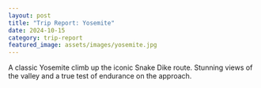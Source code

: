 ```yaml
---
layout: post
title: "Trip Report: Yosemite"
date: 2024-10-15
category: trip-report
featured_image: assets/images/yosemite.jpg
---
```


A classic Yosemite climb up the iconic Snake Dike route. Stunning views of the valley and a true test of endurance on the approach. 